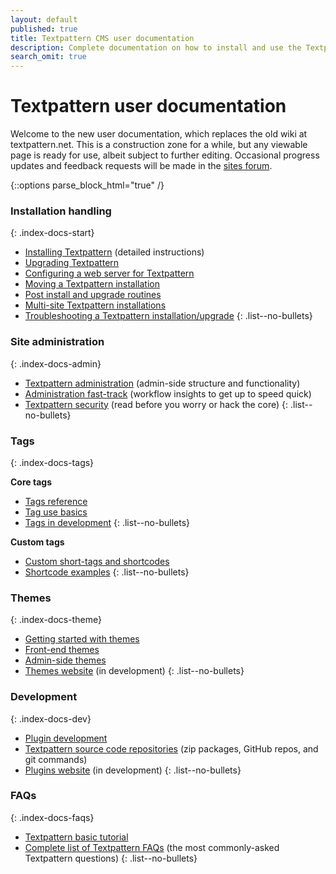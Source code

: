 ```yaml
---
layout: default
published: true
title: Textpattern CMS user documentation
description: Complete documentation on how to install and use the Textpattern Content Management System.
search_omit: true
---
```


# Textpattern user documentation

Welcome to the new user documentation, which replaces the old wiki at textpattern.net. This is a construction zone for a while, but any viewable page is ready for use, albeit subject to further editing. Occasional progress updates and feedback requests will be made in the [sites forum](https://forum.textpattern.com/viewforum.php?id=60).

{::options parse_block_html="true" /}

<div class="layout-container index-docs">
<div class="layout-3col">

### Installation handling
{: .index-docs-start}

* [Installing Textpattern](https://docs.textpattern.com/installation/) (detailed instructions)
* [Upgrading Textpattern](https://docs.textpattern.com/installation/upgrading-textpattern)
* [Configuring a web server for Textpattern](https://docs.textpattern.com/installation/configuring-a-web-server-for-textpattern)
* [Moving a Textpattern installation](https://docs.textpattern.com/installation/moving-textpattern)
* [Post install and upgrade routines](https://docs.textpattern.com/installation/post-install-and-upgrade-routines)
* [Multi-site Textpattern installations](https://docs.textpattern.com/installation/multi-site-textpattern)
* [Troubleshooting a Textpattern installation/upgrade](https://docs.textpattern.com/installation/troubleshooting-textpattern)
{: .list--no-bullets}

</div>
<div class="layout-3col">

### Site administration
{: .index-docs-admin}

* [Textpattern administration](https://docs.textpattern.com/administration/) (admin-side structure and functionality)
* [Administration fast-track](https://docs.textpattern.com/administration/admin-fast-track) (workflow insights to get up to speed quick)
* [Textpattern security](https://docs.textpattern.com/administration/security) (read before you worry or hack the core)
{: .list--no-bullets}

</div>
<div class="layout-3col">

### Tags
{: .index-docs-tags}

**Core tags**

* [Tags reference](https://docs.textpattern.com/tags/)
* [Tag use basics](https://docs.textpattern.com/tags/tag-basics/)
* [Tags in development](https://docs.textpattern.com/tags/tags-in-development)
{: .list--no-bullets}

**Custom tags**

* [Custom short-tags and shortcodes](https://docs.textpattern.com/tags/shortcodes/custom-short-tags-and-shortcodes)
* [Shortcode examples](https://docs.textpattern.com/tags/shortcodes/)
{: .list--no-bullets}

</div>
<div class="layout-3col">

### Themes
{: .index-docs-theme}

* [Getting started with themes](https://docs.textpattern.com/themes/index.html)
* [Front-end themes](https://docs.textpattern.com/themes/front-end-themes)
* [Admin-side themes](https://docs.textpattern.com/themes/admin-side-themes)
* [Themes website](https://github.com/textpattern/textpattern-themes-website) (in development)
{: .list--no-bullets}

</div>
<div class="layout-3col">

### Development
{: .index-docs-dev}

* [Plugin development](https://docs.textpattern.com/development/)
* [Textpattern source code repositories](https://docs.textpattern.com/development/textpattern-source-code-repositories) (zip packages, GitHub repos, and git commands)
* [Plugins website](https://github.com/textpattern/textpattern-plugins-website) (in development)
{: .list--no-bullets}

</div>
<div class="layout-3col">

### FAQs
{: .index-docs-faqs}

* [Textpattern basic tutorial](https://docs.textpattern.com/faqs/textpattern-basic-tutorial)
* [Complete list of Textpattern FAQs](https://docs.textpattern.com/faqs/) (the most commonly-asked Textpattern questions)
{: .list--no-bullets}

</div>
</div>
